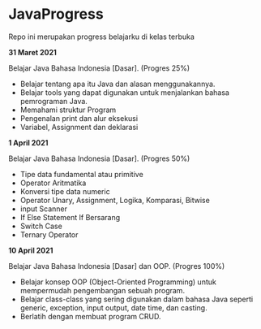 # JavaProgress
Repo ini merupakan progress belajarku di kelas terbuka

**31 Maret 2021**

Belajar Java Bahasa Indonesia [Dasar]. (Progres 25%)

* Belajar tentang apa itu Java dan alasan menggunakannya.
* Belajar tools yang dapat digunakan untuk menjalankan bahasa pemrograman Java.
* Memahami struktur Program
* Pengenalan print dan alur eksekusi
* Variabel, Assignment dan deklarasi

**1 April 2021**

Belajar Java Bahasa Indonesia [Dasar]. (Progres 50%)

* Tipe data fundamental atau primitive
* Operator Aritmatika
* Konversi tipe data numeric
* Operator Unary, Assignment, Logika, Komparasi, Bitwise
* input Scanner
* If Else Statement If Bersarang
* Switch Case
* Ternary Operator

**10 April 2021**  

Belajar Java Bahasa Indonesia [Dasar] dan OOP. (Progres 100%)

* Belajar konsep OOP (Object-Oriented Programming) untuk mempermudah pengembangan sebuah program.
* Belajar class-class yang sering digunakan dalam bahasa Java seperti generic, exception, input output, date time, dan casting. 
* Berlatih dengan membuat program CRUD.
